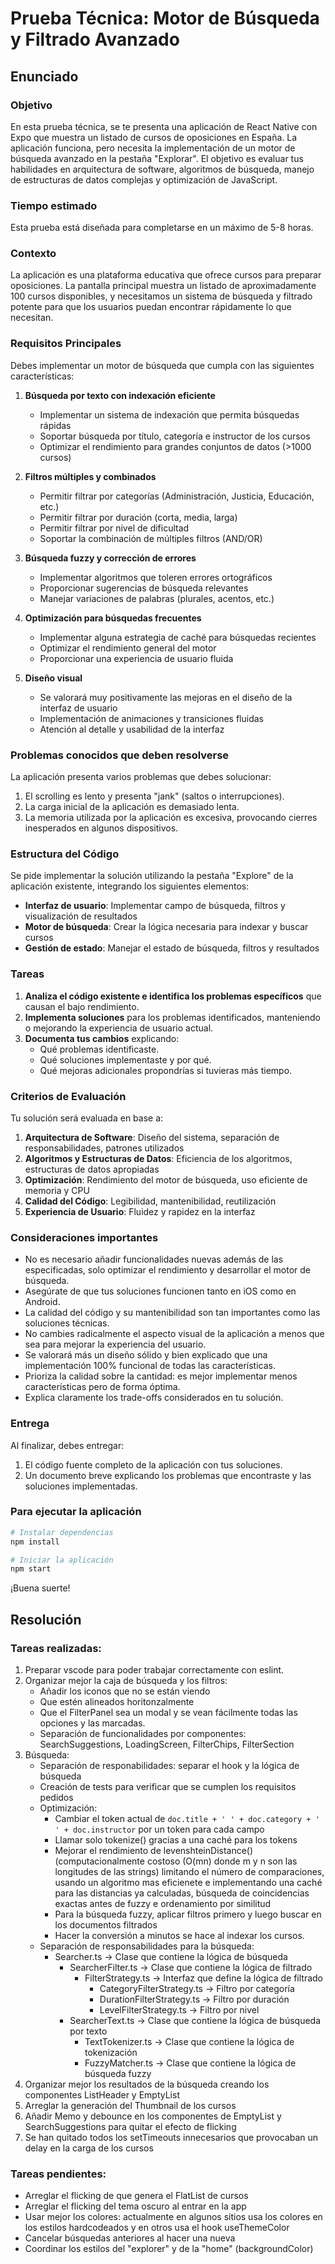 # Prueba Técnica: Motor de Búsqueda y Filtrado Avanzado

## Enunciado
### Objetivo

En esta prueba técnica, se te presenta una aplicación de React Native con Expo que muestra un listado de cursos de oposiciones en España. La aplicación funciona, pero necesita la implementación de un motor de búsqueda avanzado en la pestaña "Explorar". El objetivo es evaluar tus habilidades en arquitectura de software, algoritmos de búsqueda, manejo de estructuras de datos complejas y optimización de JavaScript.

### Tiempo estimado

Esta prueba está diseñada para completarse en un máximo de 5-8 horas.

### Contexto

La aplicación es una plataforma educativa que ofrece cursos para preparar oposiciones. La pantalla principal muestra un listado de aproximadamente 100 cursos disponibles, y necesitamos un sistema de búsqueda y filtrado potente para que los usuarios puedan encontrar rápidamente lo que necesitan.

### Requisitos Principales

Debes implementar un motor de búsqueda que cumpla con las siguientes características:

1. **Búsqueda por texto con indexación eficiente**
   - Implementar un sistema de indexación que permita búsquedas rápidas
   - Soportar búsqueda por título, categoría e instructor de los cursos
   - Optimizar el rendimiento para grandes conjuntos de datos (>1000 cursos)

2. **Filtros múltiples y combinados**
   - Permitir filtrar por categorías (Administración, Justicia, Educación, etc.)
   - Permitir filtrar por duración (corta, media, larga)
   - Permitir filtrar por nivel de dificultad
   - Soportar la combinación de múltiples filtros (AND/OR)

3. **Búsqueda fuzzy y corrección de errores**
   - Implementar algoritmos que toleren errores ortográficos
   - Proporcionar sugerencias de búsqueda relevantes
   - Manejar variaciones de palabras (plurales, acentos, etc.)

4. **Optimización para búsquedas frecuentes**
   - Implementar alguna estrategia de caché para búsquedas recientes
   - Optimizar el rendimiento general del motor
   - Proporcionar una experiencia de usuario fluida

5. **Diseño visual**
   - Se valorará muy positivamente las mejoras en el diseño de la interfaz de usuario
   - Implementación de animaciones y transiciones fluidas
   - Atención al detalle y usabilidad de la interfaz

### Problemas conocidos que deben resolverse

La aplicación presenta varios problemas que debes solucionar:

1. El scrolling es lento y presenta "jank" (saltos o interrupciones).
2. La carga inicial de la aplicación es demasiado lenta.
3. La memoria utilizada por la aplicación es excesiva, provocando cierres inesperados en algunos dispositivos.

### Estructura del Código

Se pide implementar la solución utilizando la pestaña "Explore" de la aplicación existente, integrando los siguientes elementos:

- **Interfaz de usuario**: Implementar campo de búsqueda, filtros y visualización de resultados
- **Motor de búsqueda**: Crear la lógica necesaria para indexar y buscar cursos
- **Gestión de estado**: Manejar el estado de búsqueda, filtros y resultados

### Tareas

1. **Analiza el código existente e identifica los problemas específicos** que causan el bajo rendimiento.
2. **Implementa soluciones** para los problemas identificados, manteniendo o mejorando la experiencia de usuario actual.
3. **Documenta tus cambios** explicando:
   - Qué problemas identificaste.
   - Qué soluciones implementaste y por qué.
   - Qué mejoras adicionales propondrías si tuvieras más tiempo.

### Criterios de Evaluación

Tu solución será evaluada en base a:

1. **Arquitectura de Software**: Diseño del sistema, separación de responsabilidades, patrones utilizados
2. **Algoritmos y Estructuras de Datos**: Eficiencia de los algoritmos, estructuras de datos apropiadas
3. **Optimización**: Rendimiento del motor de búsqueda, uso eficiente de memoria y CPU
4. **Calidad del Código**: Legibilidad, mantenibilidad, reutilización
5. **Experiencia de Usuario**: Fluidez y rapidez en la interfaz

### Consideraciones importantes

- No es necesario añadir funcionalidades nuevas además de las especificadas, solo optimizar el rendimiento y desarrollar el motor de búsqueda.
- Asegúrate de que tus soluciones funcionen tanto en iOS como en Android.
- La calidad del código y su mantenibilidad son tan importantes como las soluciones técnicas.
- No cambies radicalmente el aspecto visual de la aplicación a menos que sea para mejorar la experiencia del usuario.
- Se valorará más un diseño sólido y bien explicado que una implementación 100% funcional de todas las características.
- Prioriza la calidad sobre la cantidad: es mejor implementar menos características pero de forma óptima.
- Explica claramente los trade-offs considerados en tu solución.

### Entrega

Al finalizar, debes entregar:

1. El código fuente completo de la aplicación con tus soluciones.
2. Un documento breve explicando los problemas que encontraste y las soluciones implementadas.

### Para ejecutar la aplicación

```bash
# Instalar dependencias
npm install

# Iniciar la aplicación
npm start
```

¡Buena suerte!

## Resolución

### Tareas realizadas:
1. Preparar vscode para poder trabajar correctamente con eslint.
2. Organizar mejor la caja de búsqueda y los filtros:
   - Añadir los iconos que no se están viendo
   - Que estén alineados horitonzalmente
   - Que el FilterPanel sea un modal y se vean fácilmente todas las opciones y las marcadas.
   - Separación de funcionalidades por componentes: SearchSuggestions, LoadingScreen, FilterChips, FilterSection
3. Búsqueda:
   - Separación de responabilidades: separar el hook y la lógica de búsqueda
   - Creación de tests para verificar que se cumplen los requisitos pedidos
   - Optimización:
      - Cambiar el token actual de `doc.title + ' ' + doc.category + ' ' + doc.instructor` por un token para cada campo
      - Llamar solo tokenize() gracias a una caché para los tokens
      - Mejorar el rendimiento de levenshteinDistance() (computacionalmente costoso (O(mn) donde m y n son las longitudes de las strings) limitando el número de comparaciones, usando un algoritmo mas eficienete e implementando una caché para las distancias ya calculadas, búsqueda de coincidencias exactas antes de fuzzy e ordenamiento por similitud
      - Para la búsqueda fuzzy, aplicar filtros primero y luego buscar en los documentos filtrados
      - Hacer la conversión a minutos se hace al indexar los cursos.
   - Separación de responsabilidades para la búsqueda:
      - Searcher.ts -> Clase que contiene la lógica de búsqueda
         - SearcherFilter.ts -> Clase que contiene la lógica de filtrado
            - FilterStrategy.ts -> Interfaz que define la lógica de filtrado
               - CategoryFilterStrategy.ts -> Filtro por categoría
               - DurationFilterStrategy.ts -> Filtro por duración
               - LevelFilterStrategy.ts -> Filtro por nivel
         - SearcherText.ts -> Clase que contiene la lógica de búsqueda por texto
            - TextTokenizer.ts -> Clase que contiene la lógica de tokenización
            - FuzzyMatcher.ts -> Clase que contiene la lógica de búsqueda fuzzy
4. Organizar mejor los resultados de la búsqueda creando los componentes ListHeader y EmptyList
5. Arreglar la generación del Thumbnail de los cursos
6. Añadir Memo y debounce en los componentes de EmptyList y SearchSuggestions para quitar el efecto de flicking
7. Se han quitado todos los setTimeouts innecesarios que provocaban un delay en la carga de los cursos

### Tareas pendientes:
- Arreglar el flicking de que genera el FlatList de cursos
- Arreglar el flicking del tema oscuro al entrar en la app
- Usar mejor los colores: actualmente en algunos sitios usa los colores en los estilos hardcodeados y en otros usa el hook useThemeColor
- Cancelar búsquedas anteriores al hacer una nueva
- Coordinar los estilos del "explorer" y de la "home" (backgroundColor)
